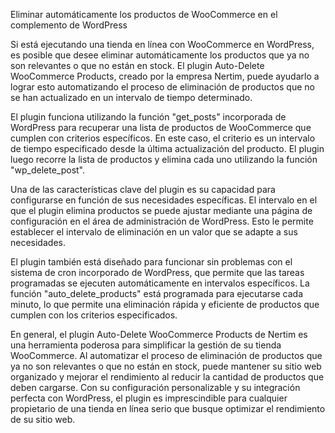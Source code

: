 Eliminar automáticamente los productos de WooCommerce en el complemento de WordPress


Si está ejecutando una tienda en línea con WooCommerce en WordPress, es posible que desee eliminar automáticamente los productos que ya no son relevantes o que no están en stock. El plugin Auto-Delete WooCommerce Products, creado por la empresa Nertim, puede ayudarlo a lograr esto automatizando el proceso de eliminación de productos que no se han actualizado en un intervalo de tiempo determinado.

El plugin funciona utilizando la función "get_posts" incorporada de WordPress para recuperar una lista de productos de WooCommerce que cumplen con criterios específicos. En este caso, el criterio es un intervalo de tiempo especificado desde la última actualización del producto. El plugin luego recorre la lista de productos y elimina cada uno utilizando la función "wp_delete_post".

Una de las características clave del plugin es su capacidad para configurarse en función de sus necesidades específicas. El intervalo en el que el plugin elimina productos se puede ajustar mediante una página de configuración en el área de administración de WordPress. Esto le permite establecer el intervalo de eliminación en un valor que se adapte a sus necesidades.

El plugin también está diseñado para funcionar sin problemas con el sistema de cron incorporado de WordPress, que permite que las tareas programadas se ejecuten automáticamente en intervalos específicos. La función "auto_delete_products" está programada para ejecutarse cada minuto, lo que permite una eliminación rápida y eficiente de productos que cumplen con los criterios especificados.

En general, el plugin Auto-Delete WooCommerce Products de Nertim es una herramienta poderosa para simplificar la gestión de su tienda WooCommerce. Al automatizar el proceso de eliminación de productos que ya no son relevantes o que no están en stock, puede mantener su sitio web organizado y mejorar el rendimiento al reducir la cantidad de productos que deben cargarse. Con su configuración personalizable y su integración perfecta con WordPress, el plugin es imprescindible para cualquier propietario de una tienda en línea serio que busque optimizar el rendimiento de su sitio web.
